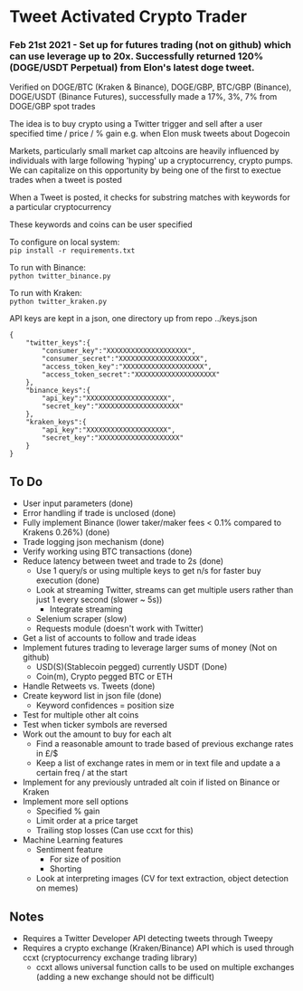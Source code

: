 # Tweet Activated Crypto Trader

### Feb 21st 2021 - Set up for futures trading (not on github) which can use leverage up to 20x. Successfully returned 120% (DOGE/USDT Perpetual) from Elon's latest doge tweet. 

Verified on DOGE/BTC (Kraken & Binance), DOGE/GBP, BTC/GBP (Binance), DOGE/USDT (Binance Futures), successfully made a 17%, 3%, 7% from DOGE/GBP spot trades

The idea is to buy crypto using a Twitter trigger and sell after a user specified time / price / % gain e.g. when Elon musk tweets about Dogecoin

Markets, particularly small market cap altcoins are heavily influenced by individuals with large following 'hyping' up a cryptocurrency, crypto pumps. We can capitalize on this opportunity by being one of the first to exectue trades when a tweet is posted

When a Tweet is posted, it checks for substring matches with keywords for a particular cryptocurrency

These keywords and coins can be user specified

To configure on local system: \
`pip install -r requirements.txt`

To run with Binance: \
`python twitter_binance.py`

To run with Kraken: \
`python twitter_kraken.py`

API keys are kept in a json, one directory up from repo ../keys.json
```
{
    "twitter_keys":{
        "consumer_key":"XXXXXXXXXXXXXXXXXXXX",
        "consumer_secret":"XXXXXXXXXXXXXXXXXXXX",
        "access_token_key":"XXXXXXXXXXXXXXXXXXXX",
        "access_token_secret":"XXXXXXXXXXXXXXXXXXXX"
    },
    "binance_keys":{
        "api_key":"XXXXXXXXXXXXXXXXXXXX",
        "secret_key":"XXXXXXXXXXXXXXXXXXXX"
    },
    "kraken_keys":{
    	"api_key":"XXXXXXXXXXXXXXXXXXXX",
        "secret_key":"XXXXXXXXXXXXXXXXXXXX"
    }
}
```

## To Do
- User input parameters (done)
- Error handling if trade is unclosed (done)
- Fully implement Binance (lower taker/maker fees < 0.1% compared to Krakens 0.26%) (done)
- Trade logging json mechanism (done)
- Verify working using BTC transactions (done)
- Reduce latency between tweet and trade to 2s (done)
	- Use 1 query/s or using multiple keys to get n/s for faster buy execution (done)
	- Look at streaming Twitter, streams can get multiple users rather than just 1 every second (slower ~ 5s))
		- Integrate streaming
	- Selenium scraper (slow)
	- Requests module (doesn't work with Twitter)
- Get a list of accounts to follow and trade ideas
- Implement futures trading to leverage larger sums of money (Not on github)
	- USD(S)(Stablecoin pegged) currently USDT (Done)
	- Coin(m), Crypto pegged BTC or ETH
- Handle Retweets vs. Tweets (done)
- Create keyword list in json file (done)
	- Keyword confidences = position size
- Test for multiple other alt coins
- Test when ticker symbols are reversed
- Work out the amount to buy for each alt
	- Find a reasonable amount to trade based of previous exchange rates in £/$
	- Keep a list of exchange rates in mem or in text file and update a a certain freq / at the start
- Implement for any  previously untraded alt coin if listed on Binance or Kraken
- Implement more sell options
	- Specified % gain
	- Limit order at a price target
	- Trailing stop losses (Can use ccxt for this)
- Machine Learning features
	- Sentiment feature
		- For size of position 
		- Shorting
	- Look at interpreting images (CV for text extraction, object detection on memes)


## Notes
- Requires a Twitter Developer API detecting tweets through Tweepy
- Requires a crypto exchange (Kraken/Binance) API which is used through ccxt (cryptocurrency exchange trading library)
	- ccxt allows universal function calls to be used on multiple exchanges (adding a new exchange should not be difficult)

